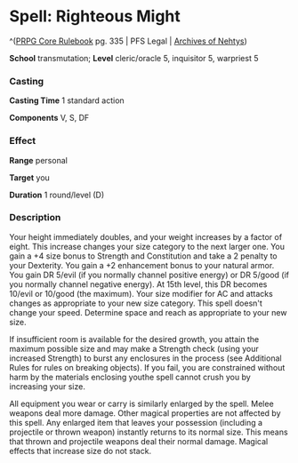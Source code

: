 # Spell: Righteous Might

^([PRPG Core Rulebook][ss-righteous-might] pg. 335 | PFS Legal | [Archives of Nehtys][sn-righteous-might])

**School** transmutation; **Level** cleric/oracle 5, inquisitor 5, warpriest 5

### Casting

**Casting Time** 1 standard action  

**Components** V, S, DF

### Effect

**Range** personal  

**Target** you  

**Duration** 1 round/level (D)

### Description

Your height immediately doubles, and your weight increases by a factor of eight. This increase changes your size category to the next larger one. You gain a +4 size bonus to Strength and Constitution and take a 2 penalty to your Dexterity. You gain a +2 enhancement bonus to your natural armor. You gain DR 5/evil (if you normally channel positive energy) or DR 5/good (if you normally channel negative energy). At 15th level, this DR becomes 10/evil or 10/good (the maximum). Your size modifier for AC and attacks changes as appropriate to your new size category. This spell doesn't change your speed. Determine space and reach as appropriate to your new size.  

If insufficient room is available for the desired growth, you attain the maximum possible size and may make a Strength check (using your increased Strength) to burst any enclosures in the process (see Additional Rules for rules on breaking objects). If you fail, you are constrained without harm by the materials enclosing youthe spell cannot crush you by increasing your size.  

All equipment you wear or carry is similarly enlarged by the spell. Melee weapons deal more damage. Other magical properties are not affected by this spell. Any enlarged item that leaves your possession (including a projectile or thrown weapon) instantly returns to its normal size. This means that thrown and projectile weapons deal their normal damage. Magical effects that increase size do not stack.

[ss-righteous-might]: http://paizo.com/pathfinderRPG/v57
[sn-righteous-might]: http://www.archivesofnethys.com/SpellDisplay.aspx?ItemName=Righteous%20Might